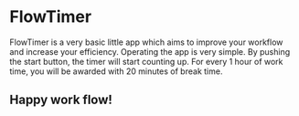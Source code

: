 # FlowTimer

FlowTimer is a very basic little app which aims to improve your workflow and increase your efficiency. 
Operating the app is very simple. By pushing the start button, the timer will start counting up. 
For every 1 hour of work time, you will be awarded with 20 minutes of break time.

## Happy work flow!

